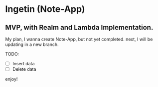 # Ingetin (Note-App)
## MVP, with Realm and Lambda Implementation.

My plan, I wanna create Note-App, but not yet completed. next, I will be updating in a new branch.

TODO:

- [ ] Insert data
- [ ] Delete data

enjoy!
